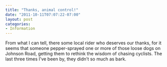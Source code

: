 ```yaml
---
title: "Thanks, animal control!"
date: "2011-10-11T07:07:22-07:00"
layout: post
categories:
- Information
---
```


From what I can tell, there some local rider who deserves our thanks, for it seems that someone pepper-sprayed one or more of those loose dogs on Johnson Road, getting them to rethink the wisdom of chasing cyclists. The last three times I’ve been by, they didn’t so much as bark.